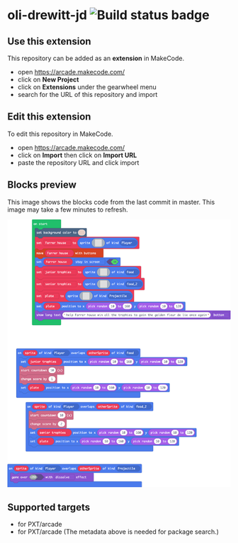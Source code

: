 # oli-drewitt-jd ![Build status badge](https://github.com/olidrewitt/oli-drewitt-jd/workflows/MakeCode/badge.svg)



## Use this extension

This repository can be added as an **extension** in MakeCode.

* open https://arcade.makecode.com/
* click on **New Project**
* click on **Extensions** under the gearwheel menu
* search for the URL of this repository and import

## Edit this extension

To edit this repository in MakeCode.

* open https://arcade.makecode.com/
* click on **Import** then click on **Import URL**
* paste the repository URL and click import

## Blocks preview

This image shows the blocks code from the last commit in master.
This image may take a few minutes to refresh.

![A rendered view of the blocks](https://github.com/olidrewitt/oli-drewitt-jd/raw/master/.makecode/blocks.png)

## Supported targets

* for PXT/arcade
* for PXT/arcade
(The metadata above is needed for package search.)

